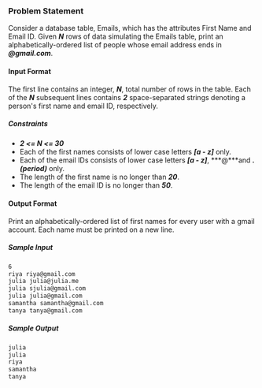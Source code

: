 ### Problem Statement

Consider a database table, Emails, which has the attributes First Name and Email ID. Given ***N*** rows of data simulating the Emails table, print an alphabetically-ordered list of people whose email address ends in ***@gmail.com***.

#### Input Format

The first line contains an integer, ***N***, total number of rows in the table.
Each of the ***N*** subsequent lines contains ***2*** space-separated strings denoting a person's first name and email ID, respectively.

##### Constraints
* ***2 <= N <= 30***
* Each of the first names consists of lower case letters ***[a - z]*** only.
* Each of the email IDs consists of lower case letters ***[a - z]***,  ***@***and ***.(period)*** only.
* The length of the first name is no longer than ***20***.
* The length of the email ID is no longer than ***50***.

#### Output Format

Print an alphabetically-ordered list of first names for every user with a gmail account. Each name must be printed on a new line.

##### Sample Input
```bash
6
riya riya@gmail.com
julia julia@julia.me
julia sjulia@gmail.com
julia julia@gmail.com
samantha samantha@gmail.com
tanya tanya@gmail.com
```
##### Sample Output
```bash
julia
julia
riya
samantha
tanya
```